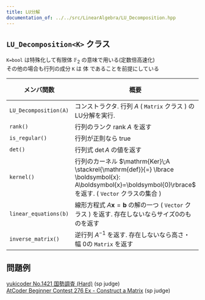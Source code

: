 ```yaml
---
title: LU分解
documentation_of: ../../src/LinearAlgebra/LU_Decomposition.hpp
---
```



## `LU_Decomposition<K>` クラス

`K=bool` は特殊化して有限体 $\mathbb{F}_2$ の意味で用いる(定数倍高速化) \
その他の場合も行列の成分 `K` は 体 であることを前提にしている

| メンバ関数             | 概要                                                                                                                                                        | 計算量             |
| --------------------- | ----------------------------------------------------------------------------------------------------------------------------------------------------------- | ------------------ |
| `LU_Decomposition(A)` | コンストラクタ. 行列 $A$ ( `Matrix` クラス ) のLU分解を実行.                                                                                                | $O(n^3)$ |
| `rank()`              | 行列のランク $\mathrm{rank}\; A$ を返す                                                                                                                     | $O(1)$   |
| `is_regular()`        | 行列が正則なら true                                                                                                                                         | $O(1)$   |
| `det()`               | 行列式 $\det A$ の値を返す                                                                                                                                  | $O(n)$   |
| `kernel()`            | 行列のカーネル $\mathrm{Ker}\;A \stackrel{\mathrm{def}}{=} \lbrace \boldsymbol{x}: A\boldsymbol{x}=\boldsymbol{0}\rbrace$ を返す. ( `Vector` クラスの集合 ) | $O(n^3)$ |
| `linear_equations(b)` | 線形方程式 $A\boldsymbol{x}=\boldsymbol{b}$ の解の一つ ( `Vector` クラス ) を返す. 存在しないならサイズ0のものを返す                                        | $O(n^2)$ |
| `inverse_matrix()`    | 逆行列 $A^{-1}$ を返す. 存在しないなら高さ・幅 0の `Matrix` を返す                                                                                          | $O(n^3)$ |

## 問題例
[yukicoder No.1421 国勢調査 (Hard)](https://yukicoder.me/problems/no/1421) (sp judge)\
[AtCoder Beginner Contest 276 Ex - Construct a Matrix](https://atcoder.jp/contests/abc276/tasks/abc276_h) (sp judge)